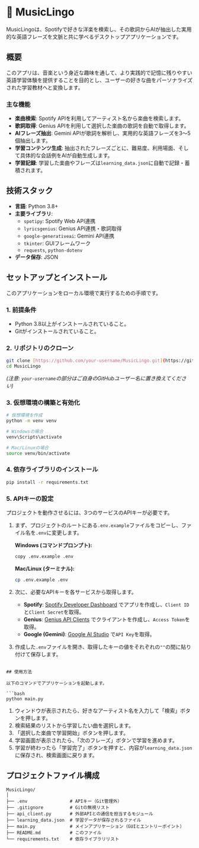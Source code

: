 # 🎵 MusicLingo

MusicLingoは、Spotifyで好きな洋楽を検索し、その歌詞からAIが抽出した実用的な英語フレーズを文脈と共に学べるデスクトップアプリケーションです。

## 概要

このアプリは、音楽という身近な趣味を通して、より実践的で記憶に残りやすい英語学習体験を提供することを目的とし、ユーザーの好きな曲をパーソナライズされた学習教材へと変換します。

### 主な機能

* **楽曲検索**: Spotify APIを利用してアーティスト名から楽曲を検索します。
* **歌詞取得**: Genius APIを利用して選択した楽曲の歌詞を自動で取得します。
* **AIフレーズ抽出**: Gemini APIが歌詞を解析し、実用的な英語フレーズを3〜5個抽出します。
* **学習コンテンツ生成**: 抽出されたフレーズごとに、難易度、利用場面、そして具体的な会話例をAIが自動生成します。
* **学習記録**: 学習した楽曲やフレーズは`learning_data.json`に自動で記録・蓄積されます。

## 技術スタック

* **言語**: Python 3.8+
* **主要ライブラリ**:
    * `spotipy`: Spotify Web API連携
    * `lyricsgenius`: Genius API連携・歌詞取得
    * `google-generativeai`: Gemini API連携
    * `tkinter`: GUIフレームワーク
    * `requests`, `python-dotenv`
* **データ保存**: JSON

## セットアップとインストール

このアプリケーションをローカル環境で実行するための手順です。

### 1. 前提条件

* Python 3.8以上がインストールされていること。
* Gitがインストールされていること。

### 2. リポジトリのクローン

```bash
git clone [https://github.com/your-username/MusicLingo.git](https://github.com/your-username/MusicLingo.git)
cd MusicLingo
```
*(注意: `your-username`の部分はご自身のGitHubユーザー名に置き換えてください)*

### 3. 仮想環境の構築と有効化

```bash
# 仮想環境を作成
python -m venv venv

# Windowsの場合
venv\Scripts\activate

# Mac/Linuxの場合
source venv/bin/activate
```

### 4. 依存ライブラリのインストール

```bash
pip install -r requirements.txt
```

### 5. APIキーの設定

プロジェクトを動作させるには、3つのサービスのAPIキーが必要です。

1.  まず、プロジェクトのルートにある`.env.example`ファイルをコピーし、ファイル名を`.env`に変更します。

    **Windows (コマンドプロンプト):**
    ```bash
    copy .env.example .env
    ```

    **Mac/Linux (ターミナル):**
    ```bash
    cp .env.example .env
    ```

2.  次に、必要なAPIキーを各サービスから取得します。
    * **Spotify**: [Spotify Developer Dashboard](https://developer.spotify.com/dashboard) でアプリを作成し、`Client ID`と`Client Secret`を取得。
    * **Genius**: [Genius API Clients](https://genius.com/api-clients) でクライアントを作成し、`Access Token`を取得。
    * **Google (Gemini)**: [Google AI Studio](https://aistudio.google.com/) で`API Key`を取得。

3.  作成した`.env`ファイルを開き、取得したキーの値をそれぞれの`""`の間に貼り付けて保存します。
```

## 使用方法

以下のコマンドでアプリケーションを起動します。

```bash
python main.py
```

1.  ウィンドウが表示されたら、好きなアーティスト名を入力して「検索」ボタンを押します。
2.  検索結果のリストから学習したい曲を選択します。
3.  「選択した楽曲で学習開始」ボタンを押します。
4.  学習画面が表示されたら、「次のフレーズ」ボタンで学習を進めます。
5.  学習が終わったら「学習完了」ボタンを押すと、内容が`learning_data.json`に保存され、検索画面に戻ります。

## プロジェクトファイル構成

```
MusicLingo/
│
├── .env                # APIキー（Git管理外）
├── .gitignore          # Gitの無視リスト
├── api_client.py       # 外部APIとの通信を担当するモジュール
├── learning_data.json  # 学習データが保存されるファイル
├── main.py             # メインアプリケーション（GUIとエントリーポイント）
├── README.md           # このファイル
└── requirements.txt    # 依存ライブラリリスト
```